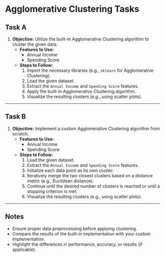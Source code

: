 # Agglomerative Clustering Tasks

## Task A
1. **Objective:** Utilize the built-in Agglomerative Clustering algorithm to cluster the given data.
   - **Features to Use:** 
     - Annual Income
     - Spending Score
   - **Steps to Follow:**
     1. Import the necessary libraries (e.g., `sklearn` for Agglomerative Clustering).
     2. Load the given dataset.
     3. Extract the `Annual Income` and `Spending Score` features.
     4. Apply the built-in Agglomerative Clustering algorithm.
     5. Visualize the resulting clusters (e.g., using scatter plots).

---

## Task B
1. **Objective:** Implement a custom Agglomerative Clustering algorithm from scratch.
   - **Features to Use:**
     - Annual Income
     - Spending Score
   - **Steps to Follow:**
     1. Load the given dataset.
     2. Extract the `Annual Income` and `Spending Score` features.
     3. Initialize each data point as its own cluster.
     4. Iteratively merge the two closest clusters based on a distance metric (e.g., Euclidean distance).
     5. Continue until the desired number of clusters is reached or until a stopping criterion is met.
     6. Visualize the resulting clusters (e.g., using scatter plots).

---

## Notes
- Ensure proper data preprocessing before applying clustering.
- Compare the results of the built-in implementation with your custom implementation.
- Highlight the differences in performance, accuracy, or results (if applicable).
